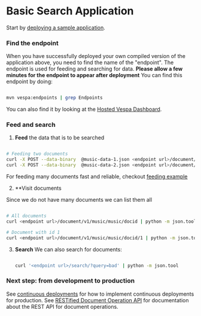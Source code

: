 Basic Search Application
==================
Start by [deploying a sample application](http://vespa.corp.yahoo.com/6/documentation/developing-with-vespa.html).

### Find the endpoint

When you have successfully deployed your own compiled version of the application above, you need to find the name of the "endpoint".
The endpoint is used for feeding and searching for data.
**Please allow a few minutes for the endpoint to appear after deployment**
You can find this endpoint by doing:
 ```sh

 mvn vespa:endpoints | grep Endpoints
 ```

You can also find it by looking at the [Hosted Vespa Dashboard](http://dashboard.vespa.corp.yahoo.com).


### Feed and search
 1. **Feed** the data that is to be searched
 ```sh

 # Feeding two documents
 curl -X POST --data-binary  @music-data-1.json <endpoint url>/document/v1/music/music/docid/1 | python -m json.tool
 curl -X POST --data-binary  @music-data-2.json <endpoint url>/document/v1/music/music/docid/2 | python -m json.tool

  ```

For feeding many documents fast and reliable, checkout [feeding example](https://git.corp.yahoo.com/vespa-samples/basic-feeding-client)

 2. **Visit documents

 Since we do not have many documents we can list them all
 ```sh

 # All documents
 curl <endpoint url>/document/v1/music/music/docid | python -m json.tool

 # Document with id 1
 curl <endpoint url>/document/v1/music/music/docid/1 | python -m json.tool

  ```

 3. **Search**
 We can also search for documents:
    ```sh

    curl '<endpoint url>/search/?query=bad' | python -m json.tool


    ```

### Next step: from development to production
See [continuous deployments](http://vespa.corp.yahoo.com/6/documentation/continuous-deployment.html) for how to implement continuous deployments for production.
See [RESTified Document Operation API](http://vespa.corp.yahoo.com/6/documentation/document_api_v1.html) for documentation about the REST API for document operations.
